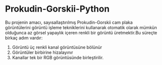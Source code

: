# Prokudin-Gorskii-Python
Bu projenin amacı, sayısallaştırılmış Prokudin-Gorskii cam plaka görüntülerini görüntü işleme tekniklerini kullanarak otomatik olarak mümkün olduğunca az görsel yapaylık içeren renkli bir görüntü üretmektir.Bu süreçte birkaç adım vardır:
 1. Görüntü üç renkli kanal görüntüsüne bölünür
 2. Görüntüler birbirine hizalayınır
 3. Kanallar tek bir RGB görüntüsünde birleştirilir.
 
 

